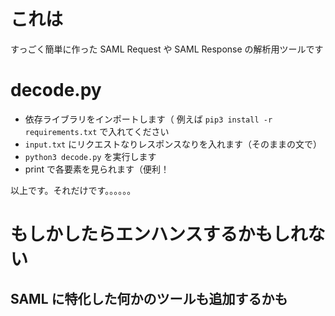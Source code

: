 # これは
すっごく簡単に作った SAML Request や SAML Response の解析用ツールです

# decode.py
- 依存ライブラリをインポートします（ 例えば `pip3 install -r requirements.txt` で入れてください
- `input.txt` にリクエストなりレスポンスなりを入れます（そのままの文で）
- `python3 decode.py` を実行します
- print で各要素を見られます（便利！

以上です。それだけです。。。。。。

# もしかしたらエンハンスするかもしれない
## SAML に特化した何かのツールも追加するかも
